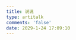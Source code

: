 ```yaml
---
title: 说说
type: artitalk
comments: 'false'
date: 2029-1-24 17:09:10
---
```


<script type="text/javascript" src="https://unpkg.com/artitalk"></script>

<!-- 存放说说的容器 
    appId: 'H5uDbNpEu1fJcVIlpdRDWLEw-gzGzoHsz',
    appKey: 'pXjk8QIq7J8jth475GTpYTHl',
    serverURL: 'https://hexo.asteroidinorbit.asia/',
-->

<!-- 引用 artitalk -->
<div id="artitalk_main"></div>
<script>
new Artitalk({
    appId: '1Ao0DXuUM7IhIjk87ljhWZt8-MdYXbMMI',
    appKey: '8YfzySzsghm2Pyiy142iADCa',
    color3: '#f8f9fa',
    pageSize: 6,
    shuoPla: "未登录不能评论",
})
</script>

